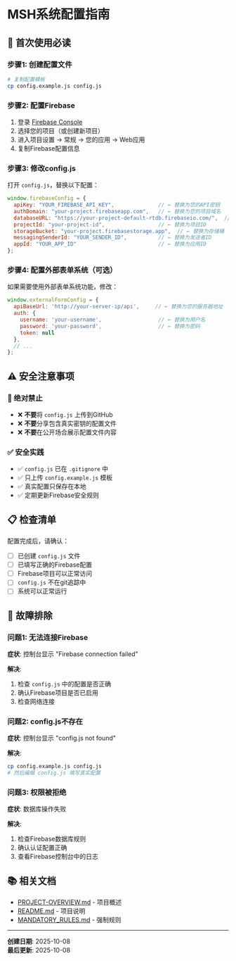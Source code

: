 # MSH系统配置指南

## 🚨 首次使用必读

### 步骤1: 创建配置文件

```bash
# 复制配置模板
cp config.example.js config.js
```

### 步骤2: 配置Firebase

1. 登录 [Firebase Console](https://console.firebase.google.com/)
2. 选择您的项目（或创建新项目）
3. 进入项目设置 → 常规 → 您的应用 → Web应用
4. 复制Firebase配置信息

### 步骤3: 修改config.js

打开 `config.js`，替换以下配置：

```javascript
window.firebaseConfig = {
  apiKey: "YOUR_FIREBASE_API_KEY",              // ← 替换为您的API密钥
  authDomain: "your-project.firebaseapp.com",   // ← 替换为您的项目域名
  databaseURL: "https://your-project-default-rtdb.firebaseio.com/",  // ← 替换为数据库URL
  projectId: "your-project-id",                 // ← 替换为项目ID
  storageBucket: "your-project.firebasestorage.app",  // ← 替换为存储桶
  messagingSenderId: "YOUR_SENDER_ID",          // ← 替换为发送者ID
  appId: "YOUR_APP_ID"                          // ← 替换为应用ID
};
```

### 步骤4: 配置外部表单系统（可选）

如果需要使用外部表单系统功能，修改：

```javascript
window.externalFormConfig = {
  apiBaseUrl: 'http://your-server-ip/api',     // ← 替换为您的服务器地址
  auth: {
    username: 'your-username',                  // ← 替换为用户名
    password: 'your-password',                  // ← 替换为密码
    token: null
  },
  // ...
};
```

## ⚠️ 安全注意事项

### 🔴 绝对禁止

- ❌ **不要**将 `config.js` 上传到GitHub
- ❌ **不要**分享包含真实密钥的配置文件
- ❌ **不要**在公开场合展示配置文件内容

### ✅ 安全实践

- ✅ `config.js` 已在 `.gitignore` 中
- ✅ 只上传 `config.example.js` 模板
- ✅ 真实配置只保存在本地
- ✅ 定期更新Firebase安全规则

## 📋 检查清单

配置完成后，请确认：

- [ ] 已创建 `config.js` 文件
- [ ] 已填写正确的Firebase配置
- [ ] Firebase项目可以正常访问
- [ ] `config.js` 不在git追踪中
- [ ] 系统可以正常运行

## 🔧 故障排除

### 问题1: 无法连接Firebase

**症状**: 控制台显示 "Firebase connection failed"

**解决**:
1. 检查 `config.js` 中的配置是否正确
2. 确认Firebase项目是否已启用
3. 检查网络连接

### 问题2: config.js不存在

**症状**: 控制台显示 "config.js not found"

**解决**:
```bash
cp config.example.js config.js
# 然后编辑 config.js 填写真实配置
```

### 问题3: 权限被拒绝

**症状**: 数据库操作失败

**解决**:
1. 检查Firebase数据库规则
2. 确认认证配置正确
3. 查看Firebase控制台中的日志

## 📚 相关文档

- [PROJECT-OVERVIEW.md](./PROJECT-OVERVIEW.md) - 项目概述
- [README.md](./README.md) - 项目说明
- [MANDATORY_RULES.md](./MANDATORY_RULES.md) - 强制规则

---

**创建日期**: 2025-10-08  
**最后更新**: 2025-10-08

